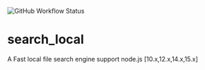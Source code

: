 ![GitHub Workflow Status](https://img.shields.io/github/workflow/status/Advance-Search-Techniques/search_local/TextGps%20CI)
# search_local 
A Fast local file search engine
support node.js [10.x,12.x,14.x,15.x]
